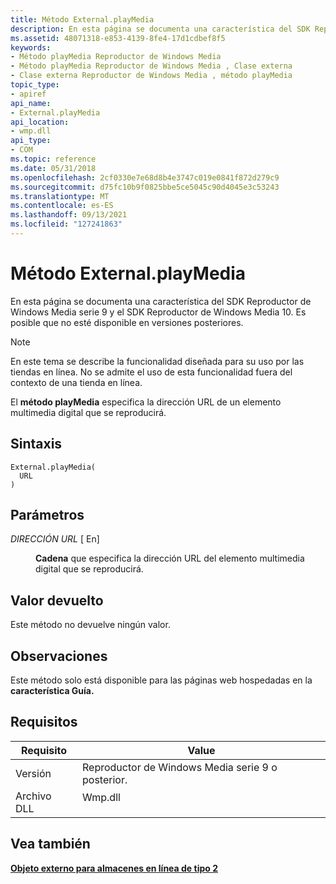 ```yaml
---
title: Método External.playMedia
description: En esta página se documenta una característica del SDK Reproductor de Windows Media serie 9 y el SDK Reproductor de Windows Media 10. Es posible que no esté disponible en versiones posteriores.
ms.assetid: 48071318-e853-4139-8fe4-17d1cdbef8f5
keywords:
- Método playMedia Reproductor de Windows Media
- Método playMedia Reproductor de Windows Media , Clase externa
- Clase externa Reproductor de Windows Media , método playMedia
topic_type:
- apiref
api_name:
- External.playMedia
api_location:
- wmp.dll
api_type:
- COM
ms.topic: reference
ms.date: 05/31/2018
ms.openlocfilehash: 2cf0330e7e68d8b4e3747c019e0841f872d279c9
ms.sourcegitcommit: d75fc10b9f0825bbe5ce5045c90d4045e3c53243
ms.translationtype: MT
ms.contentlocale: es-ES
ms.lasthandoff: 09/13/2021
ms.locfileid: "127241863"
---
```

# <a name="externalplaymedia-method"></a>Método External.playMedia

En esta página se documenta una característica del SDK Reproductor de Windows Media serie 9 y el SDK Reproductor de Windows Media 10. Es posible que no esté disponible en versiones posteriores.

> [!Note]  
> En este tema se describe la funcionalidad diseñada para su uso por las tiendas en línea. No se admite el uso de esta funcionalidad fuera del contexto de una tienda en línea.

 

El **método playMedia** especifica la dirección URL de un elemento multimedia digital que se reproducirá.

## <a name="syntax"></a>Sintaxis


```JScript
External.playMedia(
  URL
)
```



## <a name="parameters"></a>Parámetros

<dl> <dt>

*DIRECCIÓN URL* \[ En\]
</dt> <dd>

**Cadena** que especifica la dirección URL del elemento multimedia digital que se reproducirá.

</dd> </dl>

## <a name="return-value"></a>Valor devuelto

Este método no devuelve ningún valor.

## <a name="remarks"></a>Observaciones

Este método solo está disponible para las páginas web hospedadas en la **característica Guía.**

## <a name="requirements"></a>Requisitos



| Requisito | Value |
|--------------------|------------------------------------------------------------------------------------|
| Versión<br/> | Reproductor de Windows Media serie 9 o posterior.<br/>                                 |
| Archivo DLL<br/>     | <dl> <dt>Wmp.dll</dt> </dl> |



## <a name="see-also"></a>Vea también

<dl> <dt>

[**Objeto externo para almacenes en línea de tipo 2**](external-object-for-type-2-online-stores.md)
</dt> </dl>

 

 





